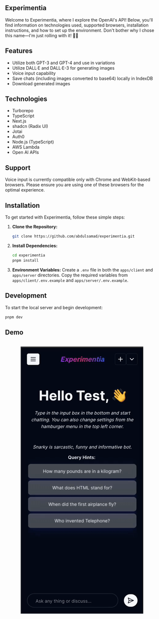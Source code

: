 ## Experimentia

Welcome to Experimentia, where I explore the OpenAI's API! Below, you'll find information on technologies used, supported browsers, installation instructions, and how to set up the environment. Don't bother why I chose this name—I'm just rolling with it! 🤷‍♂️

## Features

- Utilize both GPT-3 and GPT-4 and use in variations
- Utilize DALL·E and DALL·E-3 for generating images
- Voice input capability
- Save chats (including images converted to base64) locally in IndexDB
- Download generated images

## Technologies

- Turborepo
- TypeScript
- Next.js
- shadcn (Radix UI)
- Jotai
- Auth0
- Node.js (TypeScript)
- AWS Lambda
- Open AI APIs

## Support

Voice input is currently compatible only with Chrome and WebKit-based browsers. Please ensure you are using one of these browsers for the optimal experience.

## Installation

To get started with Experimentia, follow these simple steps:

1. **Clone the Repository:**

   ```bash
   git clone https://github.com/abdulsamad/experimentia.git
   ```

2. **Install Dependencies:**

   ```bash
   cd experimentia
   pnpm install
   ```

3. **Environment Variables:**
   Create a `.env` file in both the `apps/client` and `apps/server` directories. Copy the required variables from `apps/client/.env.example` and `apps/server/.env.example`.

## Development

To start the local server and begin development:

```bash
pnpm dev
```

## Demo

<p align="center">
<br/>
<img width="402" height="872" src="readme/demo.gif" alt="experimentia demo">
<br/>
</p>
